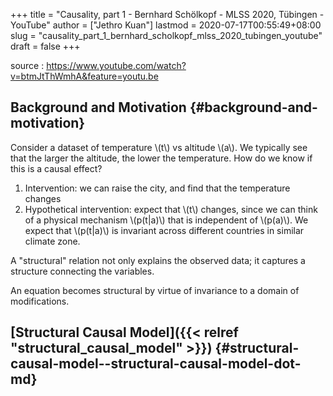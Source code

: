 +++
title = "Causality, part 1 - Bernhard Schölkopf - MLSS 2020, Tübingen - YouTube"
author = ["Jethro Kuan"]
lastmod = 2020-07-17T00:55:49+08:00
slug = "causality_part_1_bernhard_scholkopf_mlss_2020_tubingen_youtube"
draft = false
+++

source
: <https://www.youtube.com/watch?v=btmJtThWmhA&feature=youtu.be>

## Background and Motivation {#background-and-motivation}

Consider a dataset of temperature \\(t\\) vs altitude \\(a\\). We typically see that the
larger the altitude, the lower the temperature. How do we know if this is a
causal effect?

1.  Intervention: we can raise the city, and find that the temperature changes
2.  Hypothetical intervention: expect that \\(t\\) changes, since we can think of a
    physical mechanism \\(p(t|a)\\) that is independent of \\(p(a)\\). We expect that
    \\(p(t|a)\\) is invariant across different countries in similar climate zone.

A "structural" relation not only explains the observed data; it captures a
structure connecting the variables.

An equation becomes structural by virtue of invariance to a domain of
modifications.

## [Structural Causal Model]({{< relref "structural_causal_model" >}}) {#structural-causal-model--structural-causal-model-dot-md}
